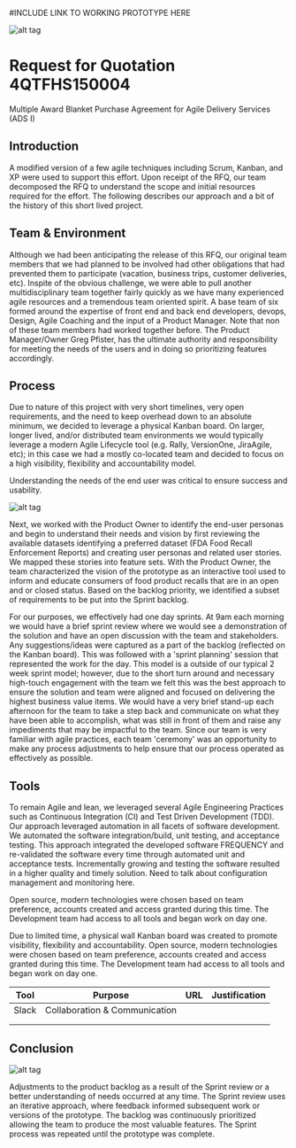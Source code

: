 #INCLUDE LINK TO WORKING PROTOTYPE HERE

![alt tag](https://github.com/AccentureFed/jigsaw-documentation/blob/master/images/response-images/proposal-header.png?raw=true)

# Request for Quotation 4QTFHS150004
Multiple Award Blanket Purchase Agreement for Agile Delivery Services (ADS I) 

## Introduction
A modified version of a few agile techniques including Scrum, Kanban, and XP were used to support this effort.  Upon receipt of the RFQ, our team decomposed the RFQ to understand the scope and initial resources required for the effort. The following describes our approach and a bit of the history of this short lived project.  

## Team & Environment
Although we had been anticipating the release of this RFQ, our original team members that we had planned to be involved had other obligations that had prevented them to participate (vacation, business trips, customer deliveries, etc).  Inspite of the obvious challenge, we were able to pull another multidisciplinary team together fairly quickly as we have many experienced agile resources and a tremendous team oriented spirit.  A base team of six formed around the expertise of front end and back end developers, devops, Design, Agile Coaching and the input of a Product Manager. Note that non of these team members had worked together before.  The Product Manager/Owner Greg Pfister, has the ultimate authority and responsibility for meeting the needs of the users and in doing so prioritizing features accordingly.

## Process
Due to nature of this project with very short timelines, very open requirements, and the need to keep overhead down to an absolute minimum, we decided to leverage a physical Kanban board.  On larger, longer lived, and/or distributed team environments we would typically leverage a modern Agile Lifecycle tool (e.g. Rally, VersionOne, JiraAgile, etc); in this case we had a mostly co-located team and decided to focus on a high visibility, flexibility and accountability model.  

Understanding the needs of the end user was critical to ensure success and usability.  

![alt tag](https://github.com/AccentureFed/jigsaw-documentation/blob/master/images/response-images/human-productowner.png?raw=true)

Next, we worked with the Product Owner to identify the end-user personas and begin to understand their needs and vision by first reviewing the available datasets identifying a preferred dataset (FDA Food Recall Enforcement Reports) and creating user personas and related user stories.  We mapped these stories into feature sets.  With the Product Owner, the team characterized the vision of the prototype as an interactive tool used to inform and educate consumers of food product recalls that are in an open and or closed status.  Based on the backlog priority, we identified a subset of requirements to be put into the Sprint backlog. 

For our purposes, we effectively had one day sprints.  At 9am each morning we would have a brief sprint review where we would see a demonstration of the solution and have an open discussion with the team and stakeholders.  Any suggestions/ideas were captured as a part of the backlog (reflected on the Kanban board).  This was followed with a 'sprint planning' session that represented the work for the day.  This model is a outside of our typical 2 week sprint model; however, due to the short turn around and necessary high-touch engagement with the team we felt this was the best approach to ensure the solution and team were aligned and focused on delivering the highest business value items.  We would have a very brief stand-up each afternoon for the team to take a step back and communicate on what they have been able to accomplish, what was still in front of them and raise any impediments that may be impactful to the team.  Since our team is very familiar with agile practices, each team 'ceremony' was an opportunity to make any process adjustments to help ensure that our process operated as effectively as possible.

## Tools

To remain Agile and lean, we leveraged several Agile Engineering Practices such as Continuous
Integration (CI) and Test Driven Development (TDD). Our approach leveraged automation in all facets of software development. We automated the software integration/build, unit testing, and acceptance testing. This approach integrated the developed software FREQUENCY and re-validated the software every time through automated unit and acceptance tests. Incrementally growing and testing the software resulted in a higher quality and timely solution.  Need to talk about configuration management and monitoring here.

Open source, modern technologies were chosen based on team preference, accounts created and access granted during this time. The Development team had access to all tools and began work on day one.

Due to limited time, a physical wall Kanban board was created to promote visibility, flexibility and accountability.  Open source, modern technologies were chosen based on team preference, accounts created and access granted during this time. The Development team had access to all tools and began work on day one.

|  Tool |            Purpose            | URL | Justification |
|:-----:|:-----------------------------:|:---:|:-------------:|
| Slack | Collaboration & Communication |     |               |
|       |                               |     |               |
|       |                               |     |               |


## Conclusion

![alt tag](https://github.com/AccentureFed/jigsaw-documentation/blob/master/images/response-images/agile-methodology.png?raw=true)

Adjustments to the product backlog as a result of the Sprint review or a better understanding of needs occurred at any time. The Sprint review uses an iterative approach, where feedback informed subsequent work or versions of the prototype.  The backlog was continuously prioritized allowing the team to produce the most valuable features. The Sprint process was repeated until the prototype was complete. 



